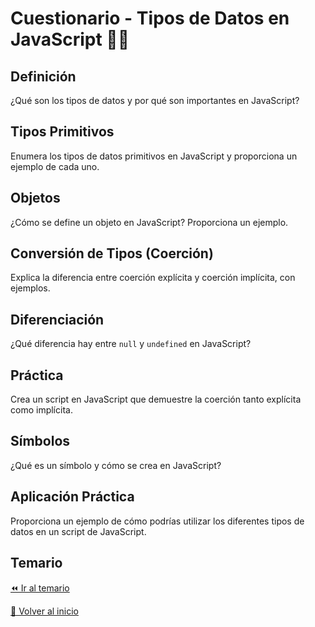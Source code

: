 # Cuestionario - Tipos de Datos en JavaScript 👩‍💻

## Definición
¿Qué son los tipos de datos y por qué son importantes en JavaScript?

## Tipos Primitivos
Enumera los tipos de datos primitivos en JavaScript y proporciona un ejemplo de cada uno.

## Objetos
¿Cómo se define un objeto en JavaScript? Proporciona un ejemplo.

## Conversión de Tipos (Coerción)
Explica la diferencia entre coerción explícita y coerción implícita, con ejemplos.

## Diferenciación
¿Qué diferencia hay entre `null` y `undefined` en JavaScript?

## Práctica
Crea un script en JavaScript que demuestre la coerción tanto explícita como implícita.

## Símbolos
¿Qué es un símbolo y cómo se crea en JavaScript?

## Aplicación Práctica
Proporciona un ejemplo de cómo podrías utilizar los diferentes tipos de datos en un script de JavaScript.

## Temario
[⏪ Ir al temario](../../temario/02-variables-y-tipos-de-datos/tipos-de-datos.md)

[🏡 Volver al inicio](../../readme.md)
